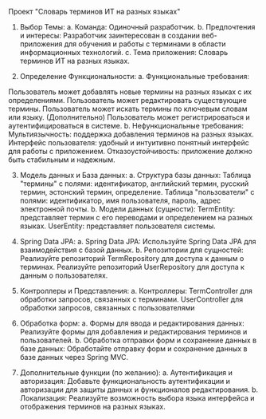 Проект "Словарь терминов ИТ на разных языках"
1. Выбор Темы:
  a. Команда: Одиночный разработчик.
  b. Предпочтения и интересы: Разработчик заинтересован в создании веб-приложения для обучения и работы с терминами в области информационных технологий.
  c. Тема приложения: Словарь терминов ИТ на разных языках.

2. Определение Функциональности:
  a. Функциональные требования:

Пользователь может добавлять новые термины на разных языках с их определениями.
Пользователь может редактировать существующие термины.
Пользователь может искать термины по ключевым словам или языку.
(Дополнительно) Пользователь может регистрироваться и аутентифицироваться в системе.
  b. Нефункциональные требования:
Мультиязычность: поддержка добавления терминов на разных языках.
Интерфейс пользователя: удобный и интуитивно понятный интерфейс для работы с приложением.
Отказоустойчивость: приложение должно быть стабильным и надежным.

3. Модель данных и База данных:
  a. Структура базы данных:
Таблица "термины" с полями: идентификатор, английский термин, русский термин, эстонский термин, определение.
Таблица "пользователи" с полями: идентификатор, имя пользователя, пароль, адрес электронной почты.
  b. Модели данных (сущности):
TermEntity: представляет термин с его переводами и определением на разных языках.
UserEntity: представляет пользователя системы.

4. Spring Data JPA:
  a. Spring Data JPA:
Используйте Spring Data JPA для взаимодействия с базой данных.
  b. Репозитории для сущностей:
Реализуйте репозиторий TermRepository для доступа к данным о терминах.
Реализуйте репозиторий UserRepository для доступа к данным о пользователях.
5. Контроллеры и Представления:
a. Контроллеры:
TermController для обработки запросов, связанных с терминами.
UserController для обработки запросов, связанных с пользователями

6. Обработка форм:
a. Формы для ввода и редактирования данных:
Реализуйте формы для добавления и редактирования терминов и пользователей.
b. Обработка отправки форм и сохранение данных в базе данных:
Обработайте отправку форм и сохранение данных в базе данных через Spring MVC.

7. Дополнительные функции (по желанию):
a. Аутентификация и авторизация:
Добавьте функциональность аутентификации и авторизации для защиты данных и функционалов редактирования.
b. Локализация:
Реализуйте возможность выбора языка интерфейса и отображения терминов на разных языках.
